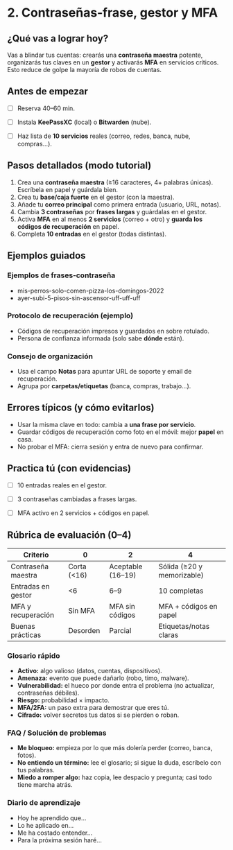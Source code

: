 # 2. Contraseñas‑frase, gestor y MFA

## ¿Qué vas a lograr hoy?

Vas a blindar tus cuentas: crearás una **contraseña maestra** potente, organizarás tus claves en un **gestor** y activarás **MFA** en servicios críticos. Esto reduce de golpe la mayoría de robos de cuentas.

## Antes de empezar

- [ ] Reserva 40–60 min.
- [ ] Instala **KeePassXC** (local) o **Bitwarden** (nube).
- [ ] Haz lista de **10 servicios** reales (correo, redes, banca, nube, compras…).


## Pasos detallados (modo tutorial)

1. Crea una **contraseña maestra** (≥16 caracteres, 4+ palabras únicas). Escríbela en papel y guárdala bien.
2. Crea tu **base/caja fuerte** en el gestor (con la maestra).
3. Añade tu **correo principal** como primera entrada (usuario, URL, notas).
4. Cambia **3 contraseñas** por **frases largas** y guárdalas en el gestor.
5. Activa **MFA** en al menos **2 servicios** (correo + otro) y **guarda los códigos de recuperación** en papel.
6. Completa **10 entradas** en el gestor (todas distintas).


## Ejemplos guiados


### Ejemplos de frases‑contraseña

- mis-perros-solo-comen-pizza-los-domingos-2022
- ayer-subi-5-pisos-sin-ascensor-uff-uff-uff

### Protocolo de recuperación (ejemplo)

- Códigos de recuperación impresos y guardados en sobre rotulado.
- Persona de confianza informada (solo sabe **dónde** están).

### Consejo de organización

- Usa el campo **Notas** para apuntar URL de soporte y email de recuperación.
- Agrupa por **carpetas/etiquetas** (banca, compras, trabajo…).


## Errores típicos (y cómo evitarlos)

- Usar la misma clave en todo: cambia a **una frase por servicio**.
- Guardar códigos de recuperación como foto en el móvil: mejor **papel** en casa.
- No probar el MFA: cierra sesión y entra de nuevo para confirmar.


## Practica tú (con evidencias)

- [ ] 10 entradas reales en el gestor.
- [ ] 3 contraseñas cambiadas a frases largas.
- [ ] MFA activo en 2 servicios + códigos en papel.


## Rúbrica de evaluación (0–4)

| Criterio | 0 | 2 | 4 |
| --- | --- | --- | --- |
| Contraseña maestra | Corta (<16) | Aceptable (16–19) | Sólida (≥20 y memorizable) |
| Entradas en gestor | <6 | 6–9 | 10 completas |
| MFA y recuperación | Sin MFA | MFA sin códigos | MFA + códigos en papel |
| Buenas prácticas | Desorden | Parcial | Etiquetas/notas claras |


### Glosario rápido

- **Activo:** algo valioso (datos, cuentas, dispositivos).
- **Amenaza:** evento que puede dañarlo (robo, timo, malware).
- **Vulnerabilidad:** el hueco por donde entra el problema (no actualizar, contraseñas débiles).
- **Riesgo:** probabilidad × impacto.
- **MFA/2FA:** un paso extra para demostrar que eres tú.
- **Cifrado:** volver secretos tus datos si se pierden o roban.

### FAQ / Solución de problemas

- **Me bloqueo:** empieza por lo que más dolería perder (correo, banca, fotos).
- **No entiendo un término:** lee el glosario; si sigue la duda, escríbelo con tus palabras.
- **Miedo a romper algo:** haz copia, lee despacio y pregunta; casi todo tiene marcha atrás.

### Diario de aprendizaje

- Hoy he aprendido que…
- Lo he aplicado en…
- Me ha costado entender…
- Para la próxima sesión haré…
